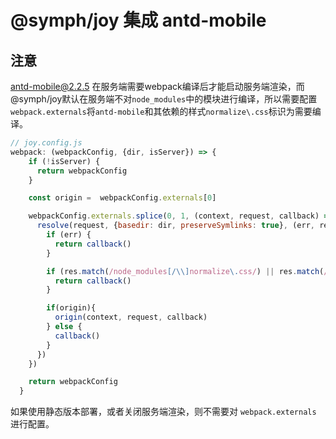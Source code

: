 
# @symph/joy 集成 antd-mobile


## 注意
[antd-mobile@2.2.5](https://mobile.ant.design/index-cn) 在服务端需要webpack编译后才能启动服务端渲染，而@symph/joy默认在服务端不对`node_modules`中的模块进行编译，所以需要配置`webpack.externals`将`antd-mobile`和其依赖的样式`normalize\.css`标识为需要编译。

```javascript
// joy.config.js
webpack: (webpackConfig, {dir, isServer}) => {
    if (!isServer) {
      return webpackConfig
    }

    const origin =  webpackConfig.externals[0]

    webpackConfig.externals.splice(0, 1, (context, request, callback) => {
      resolve(request, {basedir: dir, preserveSymlinks: true}, (err, res) => {
        if (err) {
          return callback()
        }

        if (res.match(/node_modules[/\\]normalize\.css/) || res.match(/node_modules[/\\]antd-mobile/)) {
          return callback()
        }

        if(origin){
          origin(context, request, callback)
        } else {
          callback()
        }
      })
    })

    return webpackConfig
  }
```

如果使用静态版本部署，或者关闭服务端渲染，则不需要对 `webpack.externals` 进行配置。



